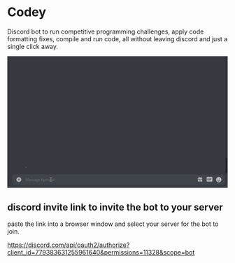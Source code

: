 # Codey

Discord bot to run competitive programming challenges, 
apply code formatting fixes, compile and run code, all 
without leaving discord and just a single click away.

![Codey demo](demo.gif)

## discord invite link to invite the bot to your server

paste the link into a browser window and select your server for the bot to join.

https://discord.com/api/oauth2/authorize?client_id=779383631255961640&permissions=11328&scope=bot